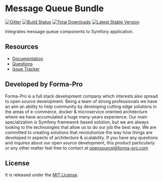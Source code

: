 # Message Queue Bundle

[![Gitter](https://badges.gitter.im/php-enqueue/Lobby.svg)](https://gitter.im/php-enqueue/Lobby)
[![Build Status](https://travis-ci.org/php-enqueue/enqueue-bundle.png?branch=master)](https://travis-ci.org/php-enqueue/enqueue-bundle)
[![Total Downloads](https://poser.pugx.org/enqueue/enqueue-bundle/d/total.png)](https://packagist.org/packages/enqueue/enqueue-bundle)
[![Latest Stable Version](https://poser.pugx.org/enqueue/enqueue-bundle/version.png)](https://packagist.org/packages/enqueue/enqueue-bundle)
 
Integrates message queue components to Symfony application.  

## Resources

* [Documentation](https://github.com/php-enqueue/enqueue-dev/blob/master/docs/index.md)
* [Questions](https://gitter.im/php-enqueue/Lobby)
* [Issue Tracker](https://github.com/php-enqueue/enqueue-dev/issues)

## Developed by Forma-Pro

Forma-Pro is a full stack development company which interests also spread to open source development. Being a team of strong professionals we have an aim an ability to help community by developing cutting edge solutions in the areas of e-commerce, docker & microservice oriented architecture where we have accumulated a huge many-years experience. Our main specialization is Symfony framework based solution, but we are always looking to the technologies that allow us to do our job the best way. We are committed to creating solutions that revolutionize the way how things are developed in aspects of architecture & scalability.
If you have any questions and inquires about our open source development, this product particularly or any other matter feel free to contact at opensource@forma-pro.com

## License

It is released under the [MIT License](LICENSE).